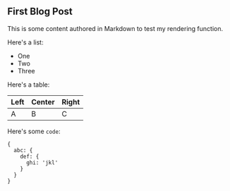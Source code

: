 ## First Blog Post

This is some content authored in Markdown to test my rendering function.

Here's a list:

- One
- Two
- Three

Here's a table:

|Left|Center|Right|
|---|---|---|
|A|B|C|

Here's some `code`:

```
{
  abc: {
    def: {
      ghi: 'jkl'
    }
  }
}
```